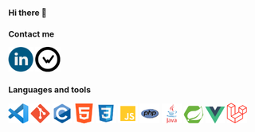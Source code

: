 ### Hi there 👋

### Contact me
<a href="https://www.linkedin.com/in/thomas-morestel/"><img src="./img/linkedin-icon.png" alt="img" width="50"/></a> <a href="https://wakatime.com/@Morestel"><img src="./img/wakatime2.png" width="50" /></a>

### Languages and tools

<img src="./img/vsc.png" width="40" /> <img src="./img/Git_icon.svg.png" width="40" /> <img src="./img/c.png" width="40" /> <img src="./img/html.png" width="40" /> <img src="./img/css.png" width="40" /> <img src="./img/js.png" width="40" /> <img src="./img/php.png" width="40" /> <img src="./img/java.png" width="40" /> <img src="./img/spring-boot.png" width="40" /> <img src="./img/vuejs.png" width="40" /> <img src="./img/laravel.png" width="40" />


<!--
**Morestel/Morestel** is a ✨ _special_ ✨ repository because its `README.md` (this file) appears on your GitHub profile.

Here are some ideas to get you started:

- 🔭 I’m currently working on ...
- 🌱 I’m currently learning ...
- 👯 I’m looking to collaborate on ...
- 🤔 I’m looking for help with ...
- 💬 Ask me about ...
- 📫 How to reach me: ...
- 😄 Pronouns: ...
- ⚡ Fun fact: ...
-->
